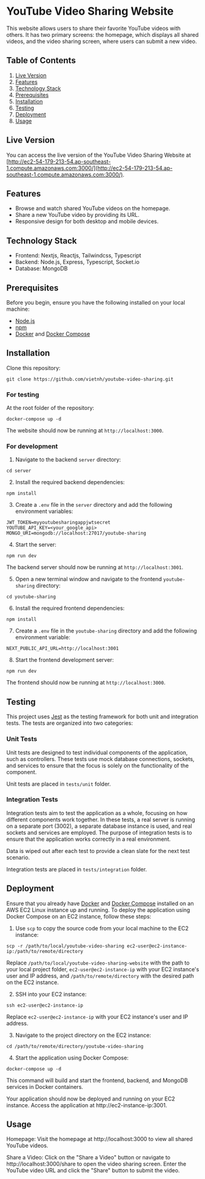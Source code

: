 # YouTube Video Sharing Website

This website allows users to share their favorite YouTube videos with others. It has two primary screens: the homepage, which displays all shared videos, and the video sharing screen, where users can submit a new video.


## Table of Contents

1. [Live Version](#live-version)
2. [Features](#features)
3. [Technology Stack](#technology-stack)
4. [Prerequisites](#prerequisites)
5. [Installation](#installation)
6. [Testing](#testing)
7. [Deployment](#deployment)
8. [Usage](#usage)

## Live Version

You can access the live version of the YouTube Video Sharing Website at [http://ec2-54-179-213-54.ap-southeast-1.compute.amazonaws.com:3000/](http://ec2-54-179-213-54.ap-southeast-1.compute.amazonaws.com:3000/).

## Features

- Browse and watch shared YouTube videos on the homepage.
- Share a new YouTube video by providing its URL.
- Responsive design for both desktop and mobile devices.

## Technology Stack

- Frontend: Nextjs, Reactjs, Tailwindcss, Typescript
- Backend: Node.js, Express, Typescript, Socket.io
- Database: MongoDB

## Prerequisites

Before you begin, ensure you have the following installed on your local machine:

- [Node.js](https://nodejs.org/en/download/)
- [npm](https://www.npmjs.com/get-npm)
- [Docker](https://docs.docker.com/engine/install/) and [Docker Compose](https://docs.docker.com/compose/install/)

## Installation

Clone this repository:

```
git clone https://github.com/vietnh/youtube-video-sharing.git
```

### For testing

At the root folder of the repository:
```
docker-compose up -d
```

The website should now be running at `http://localhost:3000`.

### For development

1. Navigate to the backend `server` directory:
```
cd server
```

2. Install the required backend dependencies:
```
npm install
```

3. Create a `.env` file in the `server` directory and add the following environment variables:
````
JWT_TOKEN=myyoutubesharingappjwtsecret
YOUTUBE_API_KEY=<your_google_api>
MONGO_URI=mongodb://localhost:27017/youtube-sharing
````

4. Start the server:
```
npm run dev
```

The backend server should now be running at `http://localhost:3001`.

5. Open a new terminal window and navigate to the frontend `youtube-sharing` directory:
```
cd youtube-sharing
```

6. Install the required frontend dependencies:
```
npm install
```

7. Create a `.env` file in the `youtube-sharing` directory and add the following environment variable:
```
NEXT_PUBLIC_API_URL=http://localhost:3001
```

8. Start the frontend development server:
```
npm run dev
```

The frontend should now be running at `http://localhost:3000`.

## Testing

This project uses [Jest](https://jestjs.io/) as the testing framework for both unit and integration tests. The tests are organized into two categories:

### Unit Tests

Unit tests are designed to test individual components of the application, such as controllers. These tests use mock database connections, sockets, and services to ensure that the focus is solely on the functionality of the component.

Unit tests are placed in `tests/unit` folder.

### Integration Tests

Integration tests aim to test the application as a whole, focusing on how different components work together. In these tests, a real server is running on a separate port (3002), a separate database instance is used, and real sockets and services are employed. The purpose of integration tests is to ensure that the application works correctly in a real environment.

Data is wiped out after each test to provide a clean slate for the next test scenario.

Integration tests are placed in `tests/integration` folder.

## Deployment

Ensure that you already have [Docker](https://docs.docker.com/engine/install/) and [Docker Compose](https://docs.docker.com/compose/install/) installed on an AWS EC2 Linux instance up and running. To deploy the application using Docker Compose on an EC2 instance, follow these steps:

1. Use `scp` to copy the source code from your local machine to the EC2 instance:
```
scp -r /path/to/local/youtube-video-sharing ec2-user@ec2-instance-ip:/path/to/remote/directory
```

Replace `/path/to/local/youtube-video-sharing-website` with the path to your local project folder, `ec2-user@ec2-instance-ip` with your EC2 instance's user and IP address, and `/path/to/remote/directory` with the desired path on the EC2 instance.

2. SSH into your EC2 instance:
```
ssh ec2-user@ec2-instance-ip
```

Replace `ec2-user@ec2-instance-ip` with your EC2 instance's user and IP address.

3. Navigate to the project directory on the EC2 instance:
```
cd /path/to/remote/directory/youtube-video-sharing
```

4. Start the application using Docker Compose:
```
docker-compose up -d
```

This command will build and start the frontend, backend, and MongoDB services in Docker containers.

Your application should now be deployed and running on your EC2 instance. Access the application at http://ec2-instance-ip:3001.

## Usage
Homepage: Visit the homepage at http://localhost:3000 to view all shared YouTube videos.

Share a Video: Click on the "Share a Video" button or navigate to http://localhost:3000/share to open the video sharing screen. Enter the YouTube video URL and click the "Share" button to submit the video.
